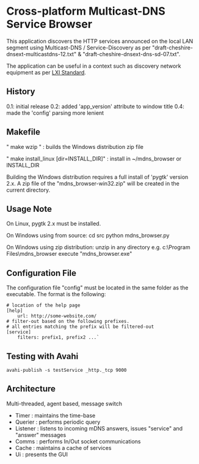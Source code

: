 Cross-platform Multicast-DNS Service Browser
============================================

This application discovers the HTTP services announced on the local LAN segment 
using Multicast-DNS / Service-Discovery as per "draft-cheshire-dnsext-multicastdns-12.txt" & "draft-cheshire-dnsext-dns-sd-07.txt".

The application can be useful in a context such as discovery network equipment as per [LXI Standard](http://www.lxistandard.org/).

History
-------

0.1: initial release
0.2: added 'app_version' attribute to window title
0.4: made the 'config' parsing more lenient

Makefile
--------

" make wzip " : builds the Windows distribution zip file

" make install_linux [dir=INSTALL_DIR]" : install in ~/mdns_browser or INSTALL_DIR

Building the Windows distribution requires a full install of 'pygtk' version 2.x.
A zip file of the "mdns_browser-win32.zip" will be created in the current directory.

Usage Note
----------

On Linux, pygtk 2.x must be installed.

On Windows using from source: 
  cd src
  python mdns_browser.py
  

On Windows using zip distribution:
  unzip in any directory e.g. c:\Program Files\mdns_browser
  execute "mdns_browser.exe"


Configuration File
------------------

The configuration file "config" must be located in the same folder as the executable. The format is the following:

	# location of the help page
	[help]
  		url: http://some-website.com/
	# filter-out based on the following prefixes.
	# all entries matching the prefix will be filtered-out
	[service]
  		filters: prefix1, prefix2 ...`

Testing with Avahi
------------------

	avahi-publish -s testService _http._tcp 9000


Architecture
------------

Multi-threaded, agent based, message switch

*	Timer    : maintains the time-base
*	Querier  : performs periodic query
*	Listener : listens to incoming mDNS answers, issues "service" and "answer" messages
*	Comms    : performs In/Out socket communications
*	Cache    : maintains a cache of services
*	Ui       : presents the GUI


